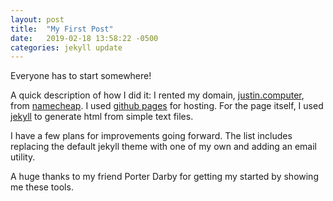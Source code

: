 ```yaml
---
layout: post
title:  "My First Post"
date:   2019-02-18 13:58:22 -0500
categories: jekyll update
---
```

Everyone has to start somewhere!

A quick description of how I did it: I rented my domain, [justin.computer](https://justin.computer/), from [namecheap](https://www.namecheap.com/). I used [github pages](https://pages.github.com/) for hosting. For the page itself, I used [jekyll](https://jekyllrb.com/) to generate html from simple text files.

I have a few plans for improvements going forward. The list includes replacing the default jekyll theme with one of my own and adding an email utility.

A huge thanks to my friend Porter Darby for getting my started by showing me these tools.



